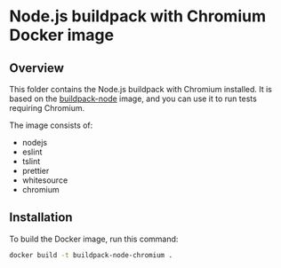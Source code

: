 # Node.js buildpack with Chromium Docker image

## Overview

This folder contains the Node.js buildpack with Chromium installed. It is based on the [buildpack-node](../buildpack-node) image, and you can use it to run tests requiring Chromium.

The image consists of:

- nodejs
- eslint
- tslint
- prettier
- whitesource
- chromium

## Installation

To build the Docker image, run this command:

```bash
docker build -t buildpack-node-chromium .
```
